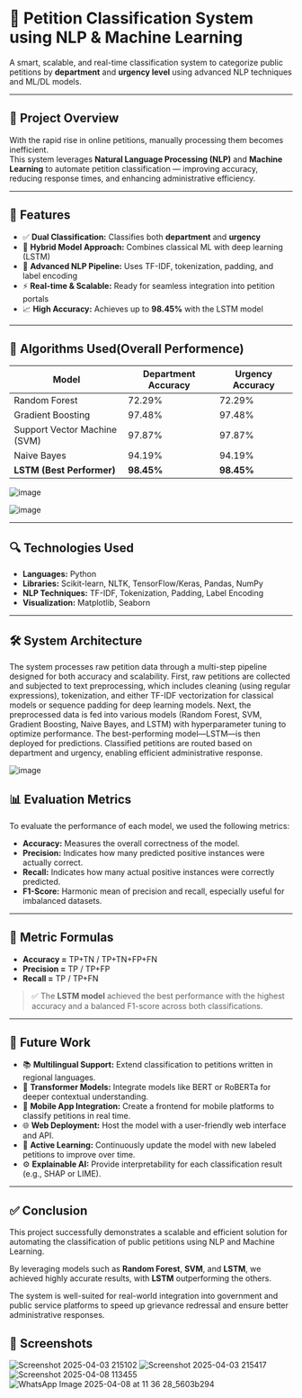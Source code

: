 # 📝 Petition Classification System using NLP & Machine Learning


A smart, scalable, and real-time classification system to categorize public petitions by **department** and **urgency level** using advanced NLP techniques and ML/DL models.

---

## 📌 Project Overview

With the rapid rise in online petitions, manually processing them becomes inefficient.  
This system leverages **Natural Language Processing (NLP)** and **Machine Learning** to automate petition classification — improving accuracy, reducing response times, and enhancing administrative efficiency.

---

## 🚀 Features

- ✅ **Dual Classification:** Classifies both **department** and **urgency**
- 🔄 **Hybrid Model Approach:** Combines classical ML with deep learning (LSTM)
- 🧹 **Advanced NLP Pipeline:** Uses TF-IDF, tokenization, padding, and label encoding
- ⚡ **Real-time & Scalable:** Ready for seamless integration into petition portals
- 📈 **High Accuracy:** Achieves up to **98.45%** with the LSTM model

---

## 🧠 Algorithms Used(Overall Performence)

| Model                        | Department Accuracy | Urgency Accuracy |
|------------------------------|---------------------|------------------|
| Random Forest                | 72.29%              | 72.29%           |
| Gradient Boosting            | 97.48%              | 97.48%           |
| Support Vector Machine (SVM) | 97.87%              | 97.87%           |
| Naive Bayes                  | 94.19%              | 94.19%           |
| **LSTM (Best Performer)**    | **98.45%**          | **98.45%**       |


![image](https://github.com/user-attachments/assets/2e39f0db-d397-4904-aed3-2ca835764d77)

![image](https://github.com/user-attachments/assets/741b11a2-f0a4-4de1-a831-0a232fdfdc9a)


---

## 🔍 Technologies Used

- **Languages:** Python  
- **Libraries:** Scikit-learn, NLTK, TensorFlow/Keras, Pandas, NumPy  
- **NLP Techniques:** TF-IDF, Tokenization, Padding, Label Encoding  
- **Visualization:** Matplotlib, Seaborn

---

## 🛠️ System Architecture

The system processes raw petition data through a multi-step pipeline designed for both accuracy and scalability. First, raw petitions are collected and subjected to text preprocessing, which includes cleaning (using regular expressions), tokenization, and either TF-IDF vectorization for classical models or sequence padding for deep learning models. Next, the preprocessed data is fed into various models (Random Forest, SVM, Gradient Boosting, Naive Bayes, and LSTM) with hyperparameter tuning to optimize performance. The best-performing model—LSTM—is then deployed for predictions. Classified petitions are routed based on department and urgency, enabling efficient administrative response.

![image](https://github.com/user-attachments/assets/9c980032-da3f-4b12-a314-6e558d007452)


## 📊 Evaluation Metrics

To evaluate the performance of each model, we used the following metrics:

- **Accuracy:** Measures the overall correctness of the model.
- **Precision:** Indicates how many predicted positive instances were actually correct.
- **Recall:** Indicates how many actual positive instances were correctly predicted.
- **F1-Score:** Harmonic mean of precision and recall, especially useful for imbalanced datasets.

---

## 📐 Metric Formulas

- **Accuracy  =** TP+TN / TP+TN+FP+FN
- **Precision =** TP / TP+FP
- **Recall    =** TP / TP+FN


> ✅ The **LSTM model** achieved the best performance with the highest accuracy and a balanced F1-score across both classifications.

---

## 🔮 Future Work

- 📚 **Multilingual Support:** Extend classification to petitions written in regional languages.
- 🧠 **Transformer Models:** Integrate models like BERT or RoBERTa for deeper contextual understanding.
- 📱 **Mobile App Integration:** Create a frontend for mobile platforms to classify petitions in real time.
- 🌐 **Web Deployment:** Host the model with a user-friendly web interface and API.
- 🔁 **Active Learning:** Continuously update the model with new labeled petitions to improve over time.
- ⚙️ **Explainable AI:** Provide interpretability for each classification result (e.g., SHAP or LIME).

---

## ✅ Conclusion

This project successfully demonstrates a scalable and efficient solution for automating the classification of public petitions using NLP and Machine Learning.

By leveraging models such as **Random Forest**, **SVM**, and **LSTM**, we achieved highly accurate results, with **LSTM** outperforming the others.

The system is well-suited for real-world integration into government and public service platforms to speed up grievance redressal and ensure better administrative responses.

## 📸 Screenshots
![Screenshot 2025-04-03 215102](https://github.com/user-attachments/assets/df233e0e-7107-4ec9-804e-ecfd3349d336)
![Screenshot 2025-04-03 215417](https://github.com/user-attachments/assets/dd2bc6e7-77e5-4f78-89f4-d52d0685117c)
![Screenshot 2025-04-08 113455](https://github.com/user-attachments/assets/dcd43c8e-ec8a-415e-bf23-1ba05555972d)
![WhatsApp Image 2025-04-08 at 11 36 28_5603b294](https://github.com/user-attachments/assets/4186fbc4-abc3-4723-9b32-10a56be12b9e)





